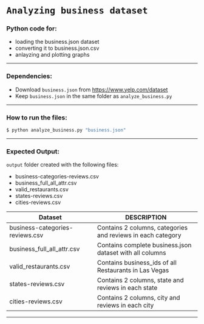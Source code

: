 # `Analyzing business dataset`


### Python code for:
- loading the business.json dataset
- converting it to business.json.csv
- anlayzing and plotting graphs

---
### Dependencies:

- Download `business.json` from https://www.yelp.com/dataset
- Keep `business.json` in the same folder as `analyze_business.py` 

---
### How to run the files:

```bash
$ python analyze_business.py "business.json"
```
---
### Expected Output:
`output` folder created with the following files:
- business-categories-reviews.csv
- business_full_all_attr.csv
- valid_restaurants.csv
- states-reviews.csv
- cities-reviews.csv

| __Dataset__ | __DESCRIPTION__ |
| ------ | ------ |
| business-categories-reviews.csv | Contains 2 columns, categories and reviews in each category |
| business_full_all_attr.csv | Contains complete business.json dataset with all columns |
| valid_restaurants.csv | Contains business_ids of all Restaurants in Las Vegas |
| states-reviews.csv | Contains 2 columns, state and reviews in each state |
| cities-reviews.csv| Contains 2 columns, city and reviews in each city |

---
